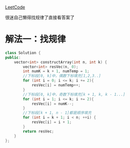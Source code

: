 [LeetCode](https://leetcode-cn.com/problems/beautiful-arrangement-ii/description/)

很迷自己懒得找规律了直接看答案了

# 解法一：找规律
```C++
class Solution {
public:
	vector<int> constructArray(int n, int k) {
		vector<int> resVec(n, 0);
		int numK = k + 1, numTemp = 1;
		//下标段[0, k]中，偶数下标填充[1,2,3..]
        for (int i = 0; i <= k; i += 2){
            resVec[i] = numTemp++;
        }
        //下标段[0, k]中，奇数下标填充[k + 1, k, k - 1...]
        for (int i = 1; i <= k; i += 2){
            resVec[i] = numK--;
        }
        //下标段[k + 1, n - 1]都是顺序填充
		for (int i = k + 1; i < n; ++i) {
			resVec[i] = i + 1;
		}
		return resVec;
	}
};
```
